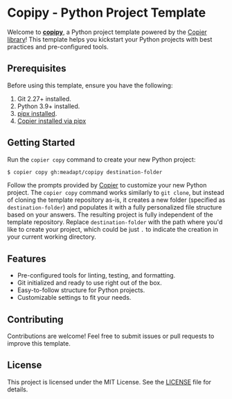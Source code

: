 # Copipy - Python Project Template

Welcome to **[copipy](https://github.com/meadapt/copipy)**, a Python project template powered by the [Copier library](https://copier.readthedocs.io/en/stable/)!
This template helps you kickstart your Python projects with best practices and pre-configured tools.

## Prerequisites

Before using this template, ensure you have the following:

1. Git 2.27+ installed.
1. Python 3.9+ installed.
1. [pipx installed](https://pipx.pypa.io/stable/installation/).
1. [Copier installed via pipx](https://copier.readthedocs.io/en/stable/#installation)

## Getting Started

Run the `copier copy` command to create your new Python project:

```bash
$ copier copy gh:meadapt/copipy destination-folder
```

Follow the prompts provided by [Copier](https://copier.readthedocs.io/en/stable/) to customize your new Python project.
The `copier copy` command works similarly to `git clone`, but instead of cloning the template repository as-is, it creates a new folder (specified as `destination-folder`) and populates it with a fully personalized file structure based on your answers.
The resulting project is fully independent of the template repository.
Replace `destination-folder` with the path where you'd like to create your project, which could be just `.` to indicate the creation in your current working directory.

## Features

- Pre-configured tools for linting, testing, and formatting.
-   Git initialized and ready to use right out of the box.
- Easy-to-follow structure for Python projects.
- Customizable settings to fit your needs.

## Contributing

Contributions are welcome! Feel free to submit issues or pull requests to improve this template.

## License

This project is licensed under the MIT License. See the [LICENSE](LICENSE) file for details.
